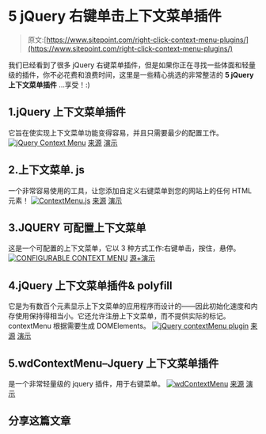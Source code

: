 # 5 jQuery 右键单击上下文菜单插件

> 原文:[https://www.sitepoint.com/right-click-context-menu-plugins/](https://www.sitepoint.com/right-click-context-menu-plugins/)

我们已经看到了很多 jQuery 右键菜单插件，但是如果你正在寻找一些体面和轻量级的插件，你不必花费和浪费时间，这里是一些精心挑选的非常整洁的 **5 jQuery 上下文菜单插件** …享受！:)

## 1.jQuery 上下文菜单插件

它旨在使实现上下文菜单功能变得容易，并且只需要最少的配置工作。
[![jQuery Context Menu](../Images/a8f1ab314bdad1f0cff22d497b4a575b.png)](http://www.abeautifulsite.net/blog/2008/09/jquery-context-menu-plugin/) 
[来源](http://www.abeautifulsite.net/blog/2008/09/jquery-context-menu-plugin/) [演示](http://labs.abeautifulsite.net/archived/jquery-contextMenu/demo/)

## 2.上下文菜单. js

一个非常容易使用的工具，让您添加自定义右键菜单到您的网站上的任何 HTML 元素！
[![ContextMenu.js](../Images/3c724b229fbb3113d89660e0c68a2710.png)](http://codecanyon.net/item/context-menu-class/108671) 
[来源](http://codecanyon.net/item/context-menu-class/108671) [演示](http://codecanyon.net/item/context-menu-class/full_screen_preview/108671)

## 3.JQUERY 可配置上下文菜单

这是一个可配置的上下文菜单，它以 3 种方式工作:右键单击，按住，悬停。
[![CONFIGURABLE CONTEXT MENU](../Images/7a66032034e4b42bc7fe45a932873779.png)](http://www.smartango.com/articles/jquery-context-menu) 
[源+演示](http://www.smartango.com/articles/jquery-context-menu)

## 4.jQuery 上下文菜单插件& polyfill

它是为有数百个元素显示上下文菜单的应用程序而设计的——因此初始化速度和内存使用保持得相当小。它还允许注册上下文菜单，而不提供实际的标记。contextMenu 根据需要生成 DOMElements。
[![jQuery contextMenu plugin](../Images/0d9e1460b600c6d010f180cb2520c120.png)](https://github.com/medialize/jQuery-contextMenu) 
[来源](https://github.com/medialize/jQuery-contextMenu) [演示](http://medialize.github.com/jQuery-contextMenu/demo.html)

## 5.wdContextMenu–Jquery 上下文菜单插件

是一个非常轻量级的 jquery 插件，用于右键菜单。
[![wdContextMenu](../Images/197157b976f9fdd1a116dcafb173d4b0.png)](http://www.downloadjavascripts.com/list/javasitelll99/Details.aspx) 
[来源](http://www.downloadjavascripts.com/list/javasitelll99/Details.aspx) [演示](http://www.web-delicious.com/jquery-plugins-demo/wdContextMenu/sample.htm)

## 分享这篇文章